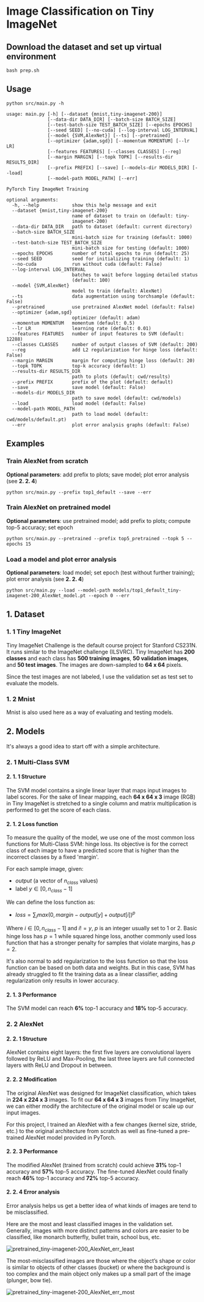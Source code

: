 # Image Classification on Tiny ImageNet

## Download the dataset and set up virtual environment
```
bash prep.sh
```

## Usage
```
python src/main.py -h
```
```
usage: main.py [-h] [--dataset {mnist,tiny-imagenet-200}]
               [--data-dir DATA_DIR] [--batch-size BATCH_SIZE]
               [--test-batch-size TEST_BATCH_SIZE] [--epochs EPOCHS]
               [--seed SEED] [--no-cuda] [--log-interval LOG_INTERVAL]
               [--model {SVM,AlexNet}] [--ts] [--pretrained]
               [--optimizer {adam,sgd}] [--momentum MOMENTUM] [--lr LR]
               [--features FEATURES] [--classes CLASSES] [--reg]
               [--margin MARGIN] [--topk TOPK] [--results-dir RESULTS_DIR]
               [--prefix PREFIX] [--save] [--models-dir MODELS_DIR] [--load]
               [--model-path MODEL_PATH] [--err]

PyTorch Tiny ImageNet Training

optional arguments:
  -h, --help            show this help message and exit
  --dataset {mnist,tiny-imagenet-200}
                        name of dataset to train on (default: tiny-
                        imagenet-200)
  --data-dir DATA_DIR   path to dataset (default: current directory)
  --batch-size BATCH_SIZE
                        mini-batch size for training (default: 1000)
  --test-batch-size TEST_BATCH_SIZE
                        mini-batch size for testing (default: 1000)
  --epochs EPOCHS       number of total epochs to run (default: 25)
  --seed SEED           seed for initializing training (default: 1)
  --no-cuda             run without cuda (default: False)
  --log-interval LOG_INTERVAL
                        batches to wait before logging detailed status
                        (default: 100)
  --model {SVM,AlexNet}
                        model to train (default: AlexNet)
  --ts                  data augmentation using torchsample (default: False)
  --pretrained          use pretrained AlexNet model (default: False)
  --optimizer {adam,sgd}
                        optimizer (default: adam)
  --momentum MOMENTUM   momentum (default: 0.5)
  --lr LR               learning rate (default: 0.01)
  --features FEATURES   number of input features to SVM (default: 12288)
  --classes CLASSES     number of output classes of SVM (default: 200)
  --reg                 add L2 regularization for hinge loss (default: False)
  --margin MARGIN       margin for computing hinge loss (default: 20)
  --topk TOPK           top-k accuracy (default: 1)
  --results-dir RESULTS_DIR
                        path to plots (default: cwd/results)
  --prefix PREFIX       prefix of the plot (default: default)
  --save                save model (default: False)
  --models-dir MODELS_DIR
                        path to save model (default: cwd/models)
  --load                load model (default: False)
  --model-path MODEL_PATH
                        path to load model (default: cwd/models/default.pt)
  --err                 plot error analysis graphs (default: False)
```

## Examples
### Train AlexNet from scratch
__Optional parameters__: add prefix to plots; save model; plot error analysis (see __2. 2. 4__)
```
python src/main.py --prefix top1_default --save --err
```
### Train AlexNet on pretrained model
__Optional parameters__: use pretrained model; add prefix to plots; compute top-5 accuracy; set epoch
```
python src/main.py --pretrained --prefix top5_pretrained --topk 5 --epochs 15
```
### Load a model and plot error analysis
__Optional parameters__: load model; set epoch (test without further training); plot error analysis (see __2. 2. 4__)
```
python src/main.py --load --model-path models/top1_default_tiny-imagenet-200_AlexNet_model.pt --epoch 0 --err
```

## 1. Dataset
### 1. 1 Tiny ImageNet
Tiny ImageNet Challenge is the default course project for Stanford CS231N. It runs similar to the ImageNet challenge (ILSVRC). Tiny ImageNet has __200 classes__ and each class has __500 training images__, __50 validation images__, and __50 test images__. The images are down-sampled to __64 x 64__ pixels.  

Since the test images are not labeled, I use the validation set as test set to evaluate the models.

### 1. 2 Mnist
Mnist is also used here as a way of evaluating and testing models.

## 2. Models
It's always a good idea to start off with a simple architecture.

### 2. 1 Multi-Class SVM
#### 2. 1. 1 Structure
The SVM model contains a single linear layer that maps input images to label scores. For the sake of linear mapping, each __64 x 64 x 3__ image (RGB) in Tiny ImageNet is stretched to a single column and matrix multiplication is performed to get the score of each class.

#### 2. 1. 2 Loss function
To measure the quality of the model, we use one of the most common loss functions for Multi-Class SVM: hinge loss. Its objective is for the correct class of each image to have a predicted score that is higher than the incorrect classes by a fixed 'margin'.  

For each sample image, given:  
  - $output$ (a vector of $n_{class}$ values)
  - label $y  \in [0, n_{class} - 1]$

We can define the loss function as:  
  - $loss = \sum_i max(0, margin - output[y] + output[i])^p$

Where $i \in [0, n_{class} - 1]$ and $i != y$, $p$ is an integer usually set to $1$ or $2$. Basic hinge loss has $p = 1$ while squared hinge loss, another commonly used loss function that has a stronger penalty for samples that violate margins, has $p = 2$.  

It's also normal to add regularization to the loss function so that the loss function can be based on both data and weights. But in this case, SVM has already struggled to fit the training data as a linear classifier, adding regularization only results in lower accuracy.

#### 2. 1. 3 Performance
The SVM model can reach __6%__ top-1 accuracy and __18%__ top-5 accuracy.

### 2. 2 AlexNet
#### 2. 2. 1 Structure
AlexNet contains eight layers: the first five layers are convolutional layers followed by ReLU and Max-Pooling, the last three layers are full connected layers with ReLU and Dropout in between.

#### 2. 2. 2 Modification
The original AlexNet was designed for ImageNet classification, which takes in __224 x 224 x 3__ images. To fit our __64 x 64 x 3__ images from Tiny ImageNet, we can either modify the architecture of the original model or scale up our input images.  

For this project, I trained an AlexNet with a few changes (kernel size, stride, etc.) to the original architecture from scratch as well as fine-tuned a pre-trained AlexNet model provided in PyTorch.

#### 2. 2. 3 Performance
The modified AlexNet (trained from scratch) could achieve __31%__ top-1 accuracy and __57%__ top-5 accuracy. The fine-tuned AlexNet could finally reach __46%__ top-1 accuracy and __72%__ top-5 accuracy.

#### 2. 2. 4 Error analysis
Error analysis helps us get a better idea of what kinds of images are tend to be misclassified.  

Here are the most and least classified images in the validation set. Generally, images with more distinct patterns and colors are easier to be classified, like monarch butterfly, bullet train, school bus, etc.  

![pretrained_tiny-imagenet-200_AlexNet_err_least](./results/pretrained_tiny-imagenet-200_AlexNet_err_least.png)

The most-misclassified images are those where the object’s shape or color is similar to objects of other classes (bucket) or where the background is too complex and the main object only makes up a small part of the image (plunger, bow tie).  

![pretrained_tiny-imagenet-200_AlexNet_err_most](./results/pretrained_tiny-imagenet-200_AlexNet_err_most.png)